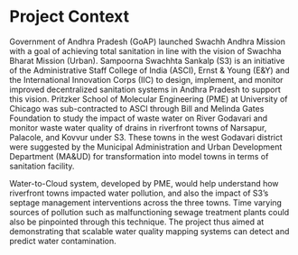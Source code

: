 # Project Context

Government of Andhra Pradesh \(GoAP\) launched Swachh Andhra Mission with a goal of achieving total sanitation in line with the vision of Swachha Bharat Mission \(Urban\). Sampoorna Swachhta Sankalp \(S3\) is an initiative of the Administrative Staff College of India \(ASCI\), Ernst & Young \(E&Y\) and the International Innovation Corps \(IIC\) to design, implement, and monitor improved decentralized sanitation systems in Andhra Pradesh to support this vision. Pritzker School of Molecular Engineering \(PME\) at University of Chicago was sub-contracted to ASCI through Bill and Melinda Gates Foundation to study the impact of waste water on River Godavari and monitor waste water quality of drains in riverfront towns of Narsapur, Palacole, and Kovvur under S3. These towns in the west Godavari district were suggested by the Municipal Administration and Urban Development Department \(MA&UD\) for transformation into model towns in terms of sanitation facility.

Water-to-Cloud system, developed by PME, would help understand how riverfront towns impacted water pollution, and also the impact of S3’s septage management interventions across the three towns. Time varying sources of pollution such as malfunctioning sewage treatment plants could also be pinpointed through this technique. The project thus aimed at demonstrating that scalable water quality mapping systems can detect and predict water contamination.



